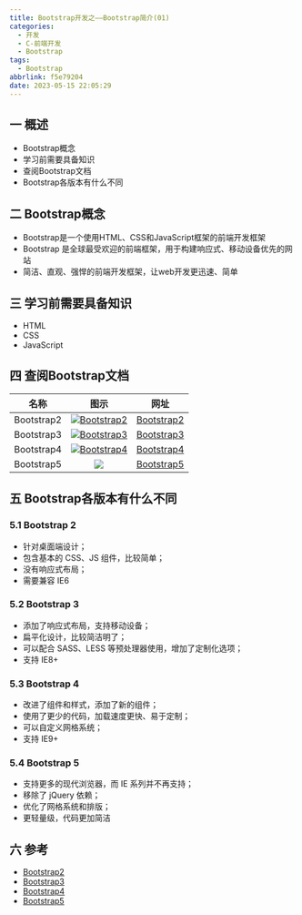 ```yaml
---
title: Bootstrap开发之——Bootstrap简介(01)
categories:
  - 开发
  - C-前端开发
  - Bootstrap
tags:
  - Bootstrap
abbrlink: f5e79204
date: 2023-05-15 22:05:29
---
```

## 一 概述

* Bootstrap概念
* 学习前需要具备知识
* 查阅Bootstrap文档
* Bootstrap各版本有什么不同

<!--more-->

## 二 Bootstrap概念

* Bootstrap是一个使用HTML、CSS和JavaScript框架的前端开发框架
* Bootstrap 是全球最受欢迎的前端框架，用于构建响应式、移动设备优先的网站
* 简洁、直观、强悍的前端开发框架，让web开发更迅速、简单

## 三 学习前需要具备知识

* HTML
* CSS
* JavaScript

## 四 查阅Bootstrap文档

|    名称    |              图示              |           网址           |
| :--------: | :----------------------------: | :----------------------: |
| Bootstrap2 | ![][1][Bootstrap2][Bootstrap2] | [Bootstrap2][Bootstrap2] |
| Bootstrap3 | ![][2][Bootstrap3][Bootstrap3] | [Bootstrap3][Bootstrap3] |
| Bootstrap4 | ![][3][Bootstrap4][Bootstrap4] | [Bootstrap4][Bootstrap4] |
| Bootstrap5 |             ![][4]             | [Bootstrap5][Bootstrap5] |

## 五 Bootstrap各版本有什么不同

### 5.1 Bootstrap 2

* 针对桌面端设计；
* 包含基本的 CSS、JS 组件，比较简单；
* 没有响应式布局；
* 需要兼容 IE6

### 5.2 Bootstrap 3

* 添加了响应式布局，支持移动设备；
* 扁平化设计，比较简洁明了；
* 可以配合 SASS、LESS 等预处理器使用，增加了定制化选项；
* 支持 IE8+

### 5.3 Bootstrap 4

* 改进了组件和样式，添加了新的组件；
* 使用了更少的代码，加载速度更快、易于定制；
* 可以自定义网格系统；
* 支持 IE9+

### 5.4 Bootstrap 5

* 支持更多的现代浏览器，而 IE 系列并不再支持；
* 移除了 jQuery 依赖；
* 优化了网格系统和排版；
* 更轻量级，代码更加简洁

## 六  参考

* [Bootstrap2][Bootstrap2]
* [Bootstrap3][Bootstrap3]
* [Bootstrap4][Bootstrap4]
* [Bootstrap5][Bootstrap5]



[Bootstrap2]:  https://v2.bootcss.com/getting-started.html
[Bootstrap3]:https://v3.bootcss.com/getting-started/
[Bootstrap4]:https://v4.bootcss.com/docs/getting-started/introduction/
[Bootstrap5]:https://v5.bootcss.com/docs/getting-started/introduction/



[1]:https://jsd.onmicrosoft.cn/gh/PGzxc/CDN/blog-bootstrap/bootstrap-img01-bt2-web-view.png
[2]:https://jsd.onmicrosoft.cn/gh/PGzxc/CDN/blog-bootstrap/bootstrap-img01-bt3-web-view.png
[3]:https://jsd.onmicrosoft.cn/gh/PGzxc/CDN/blog-bootstrap/bootstrap-img01-bt4-web-view.png
[4]:https://jsd.onmicrosoft.cn/gh/PGzxc/CDN/blog-bootstrap/bootstrap-img01-bt5-web-view.png